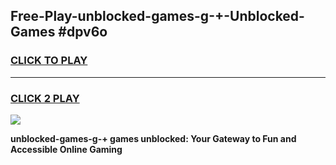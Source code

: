 
## Free-Play-unblocked-games-g-+-Unblocked-Games #dpv6o
<h3>
<a href="https://news.freeplayer.one?title=unblocked-games-g-+&ref=8M">CLICK TO PLAY</a></h3>
<hr>

<h3>
<a href="https://news.freeplayer.one?title=unblocked-games-g-+&ref=8M">CLICK 2 PLAY</a>
  
</h3>

<a href="https://news.freeplayer.one?title=unblocked-games-g-+&ref=8M"><img src="https://clearcache.store/games.png"></a>


**unblocked-games-g-+ games unblocked: Your Gateway to Fun and Accessible Online Gaming**
